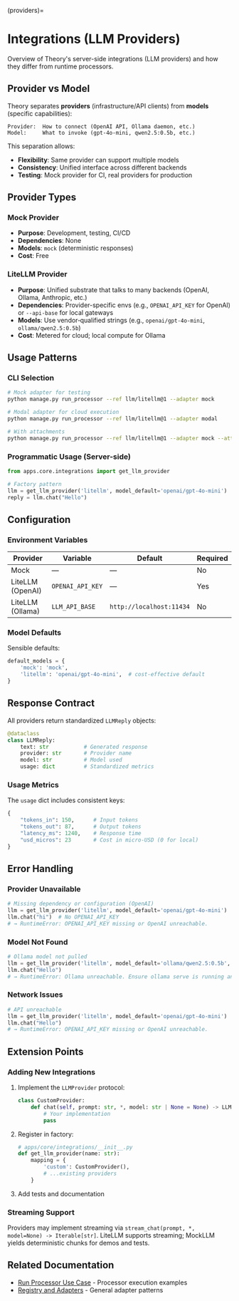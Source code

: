 (providers)=
# Integrations (LLM Providers)

Overview of Theory's server-side integrations (LLM providers) and how they differ from runtime processors.

## Provider vs Model

Theory separates **providers** (infrastructure/API clients) from **models** (specific capabilities):

```
Provider:  How to connect (OpenAI API, Ollama daemon, etc.)
Model:     What to invoke (gpt-4o-mini, qwen2.5:0.5b, etc.)
```

This separation allows:
- **Flexibility**: Same provider can support multiple models
- **Consistency**: Unified interface across different backends
- **Testing**: Mock provider for CI, real providers for production

## Provider Types

### Mock Provider
- **Purpose**: Development, testing, CI/CD
- **Dependencies**: None
- **Models**: `mock` (deterministic responses)
- **Cost**: Free

### LiteLLM Provider
- **Purpose**: Unified substrate that talks to many backends (OpenAI, Ollama, Anthropic, etc.)
- **Dependencies**: Provider-specific envs (e.g., `OPENAI_API_KEY` for OpenAI) or `--api-base` for local gateways
- **Models**: Use vendor‑qualified strings (e.g., `openai/gpt-4o-mini`, `ollama/qwen2.5:0.5b`)
- **Cost**: Metered for cloud; local compute for Ollama

## Usage Patterns

### CLI Selection
```bash
# Mock adapter for testing
python manage.py run_processor --ref llm/litellm@1 --adapter mock

# Modal adapter for cloud execution
python manage.py run_processor --ref llm/litellm@1 --adapter modal

# With attachments
python manage.py run_processor --ref llm/litellm@1 --adapter mock --attach image=photo.jpg
```

### Programmatic Usage (Server-side)
```python
from apps.core.integrations import get_llm_provider

# Factory pattern
llm = get_llm_provider('litellm', model_default='openai/gpt-4o-mini')
reply = llm.chat("Hello")
```

## Configuration

### Environment Variables

| Provider | Variable | Default | Required |
|----------|----------|---------|----------|
| Mock | — | — | No |
| LiteLLM (OpenAI) | `OPENAI_API_KEY` | — | Yes |
| LiteLLM (Ollama) | `LLM_API_BASE` | `http://localhost:11434` | No |

### Model Defaults

Sensible defaults:

```python
default_models = {
    'mock': 'mock',
    'litellm': 'openai/gpt-4o-mini',  # cost-effective default
}
```

## Response Contract

All providers return standardized `LLMReply` objects:

```python
@dataclass
class LLMReply:
    text: str           # Generated response
    provider: str       # Provider name
    model: str          # Model used
    usage: dict         # Standardized metrics
```

### Usage Metrics

The `usage` dict includes consistent keys:

```python
{
    "tokens_in": 150,      # Input tokens
    "tokens_out": 87,      # Output tokens  
    "latency_ms": 1240,    # Response time
    "usd_micros": 23       # Cost in micro-USD (0 for local)
}
```

## Error Handling

### Provider Unavailable
```python
# Missing dependency or configuration (OpenAI)
llm = get_llm_provider('litellm', model_default='openai/gpt-4o-mini')
llm.chat("hi")  # No OPENAI_API_KEY
# → RuntimeError: OPENAI_API_KEY missing or OpenAI unreachable.
```

### Model Not Found
```python  
# Ollama model not pulled
llm = get_llm_provider('litellm', model_default='ollama/qwen2.5:0.5b', api_base='http://127.0.0.1:11434')
llm.chat("Hello")
# → RuntimeError: Ollama unreachable. Ensure ollama serve is running and model is pulled (e.g., 'ollama pull qwen3:0.6b').
```

### Network Issues
```python
# API unreachable
llm = get_llm_provider('litellm', model_default='openai/gpt-4o-mini')
llm.chat("Hello")
# → RuntimeError: OPENAI_API_KEY missing or OpenAI unreachable.
```

## Extension Points

### Adding New Integrations

1. Implement the `LLMProvider` protocol:
   ```python
   class CustomProvider:
       def chat(self, prompt: str, *, model: str | None = None) -> LLMReply:
           # Your implementation
           pass
   ```

2. Register in factory:
   ```python
   # apps/core/integrations/__init__.py
   def get_llm_provider(name: str):
       mapping = {
           'custom': CustomProvider(),
           # ...existing providers
       }
   ```

3. Add tests and documentation

### Streaming Support

Providers may implement streaming via `stream_chat(prompt, *, model=None) -> Iterable[str]`.
LiteLLM supports streaming; MockLLM yields deterministic chunks for demos and tests.

## Related Documentation

- [Run Processor Use Case](../use-cases/run-processor.md) - Processor execution examples
- [Registry and Adapters](registry-and-adapters.md) - General adapter patterns
